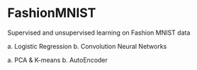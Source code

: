 # FashionMNIST
Supervised and unsupervised learning on Fashion MNIST data

a. Logistic Regression
b. Convolution Neural Networks

a. PCA & K-means
b. AutoEncoder
